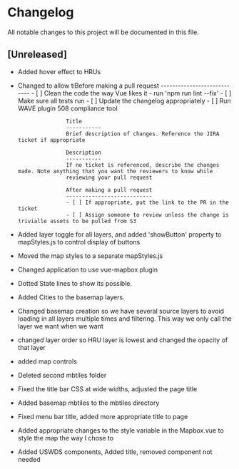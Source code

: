 # Changelog
All notable changes to this project will be documented in this file.

## [Unreleased]
- Added hover effect to HRUs
- Changed to allow tiBefore making a pull request
                     ----------------------------
                     - [ ] Clean the code the way Vue likes it - run 'npm run lint --fix'
                     - [ ] Make sure all tests run
                     - [ ] Update the changelog appropriately
                     - [ ] Run WAVE plugin 508 compliance tool
                     
                     Title
                     -----------
                     Brief description of changes. Reference the JIRA ticket if appropriate
                     
                     Description
                     -----------
                     If no ticket is referenced, describe the changes made. Note anything that you want the reviewers to know while
                     reviewing your pull request
                     
                     After making a pull request
                     ---------------------------
                     - [ ] If appropriate, put the link to the PR in the ticket
                     - [ ] Assign someone to review unless the change is trivialle assets to be pulled from S3
- Added layer toggle for all layers, and added 'showButton' property to mapStyles.js to control display of buttons
- Moved the map styles to a separate mapStyles.js 
- Changed application to use vue-mapbox plugin
- Dotted State lines to show its possible.
- Added Cities to the basemap layers.
- Changed basemap creation so  we have several source layers to avoid loading in all layers multiple times and filtering.  This way we only call the layer we want when we want
- changed layer order so HRU layer is lowest and changed the opacity of that layer 
- added map controls
- Deleted second mbtiles folder
- Fixed the title bar CSS at wide widths, adjusted the page title
- Added basemap mbtiles to the mbtiles directory
- Fixed menu bar title, added more appropriate title to page
- Added appropriate changes to the style variable in the Mapbox.vue to style the map the way I chose to
- Added USWDS components, Added title, removed component not needed
